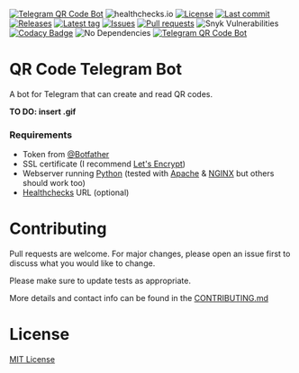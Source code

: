 [![Telegram QR Code Bot](https://img.shields.io/badge/Telegram-Bot-blue?logo=telegram)](https://t.me/@QRCodeTelegramBot/)
![healthchecks.io](https://img.shields.io/endpoint?label=QR%20Code&style=flat&url=https%3A%2F%2Fhealthchecks.io%2Fbadge%2F396c7d03-faf7-4562-9f83-1194d0%2FjEeWoR3a%2Fqr.shields)
[![License](https://img.shields.io/github/license/Crazy-Marvin/QRTelegramBot.svg)](https://github.com/Crazy-Marvin/QRTelegramBot/blob/development/LICENSE)
[![Last commit](https://img.shields.io/github/last-commit/Crazy-Marvin/PQRTelegramBot/.svg?style=flat)](https://github.com/Crazy-Marvin/QRTelegramBot/commits)
[![Releases](https://img.shields.io/github/downloads/Crazy-Marvin/QRTelegramBot/total.svg?style=flat)](https://github.com/Crazy-Marvin/QRTelegramBot/releases)
[![Latest tag](https://img.shields.io/github/tag/Crazy-Marvin/QRTelegramBot.svg?style=flat)](https://github.com/Crazy-Marvin/QRTelegramBot/tags)
[![Issues](https://img.shields.io/github/issues/Crazy-Marvin/QRTelegramBot.svg?style=flat)](https://github.com/Crazy-Marvin/QRTelegramBot/issues)
[![Pull requests](https://img.shields.io/github/issues-pr/Crazy-Marvin/QRTelegramBot.svg?style=flat)](https://github.com/Crazy-Marvin/QRTelegramBot//pulls)
![Snyk Vulnerabilities](https://img.shields.io/snyk/vulnerabilities/github/Crazy-Marvin/QRTelegramBot)
[![Codacy Badge](https://app.codacy.com/project/badge/Grade/09e05ee668004039887bef40e82a15fd)](https://www.codacy.com/gh/Crazy-Marvin/QRTelegramBot/dashboard?utm_source=github.com&amp;utm_medium=referral&amp;utm_content=Crazy-Marvin/QRTelegramBot&amp;utm_campaign=Badge_Grade)
![No Dependencies](https://img.shields.io/badge/Dependencies-None-brightgreenChat)
[![Telegram QR Code Bot](https://img.shields.io/badge/Python-yellow?logo=python)](https://t.me/QRCodeTelegramBot/)

# QR Code Telegram Bot
A bot for Telegram that can create and read QR codes.

__TO DO: insert .gif__

### Requirements

- Token from [@Botfather](https://telegram.me/botfather)
- SSL certificate (I recommend [Let's Encrypt](https://letsencrypt.org/))
- Webserver running [Python](https://www.python.org/) (tested with [Apache](https://httpd.apache.org/) & [NGINX](https://www.nginx.com/) but others should work too)
- [Healthchecks](https://healthchecks.io/#php) URL (optional)

# Contributing

Pull requests are welcome. For major changes, please open an issue first to discuss what you would like to change.

Please make sure to update tests as appropriate.

More details and contact info can be found in the [CONTRIBUTING.md](https://github.com/Crazy-Marvin/QRTelegramBot/blob/trunk/.github/CONTRIBUTING.md)

# License

[MIT License](https://choosealicense.com/licenses/mit/)

